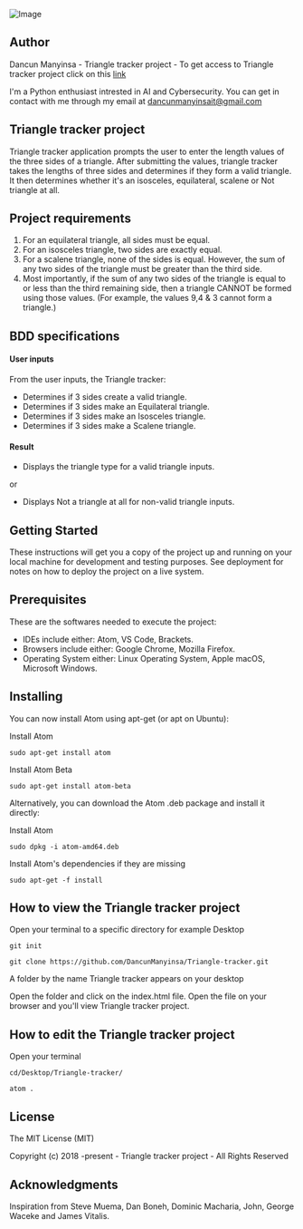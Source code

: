 ![Image](https://github.com/DancunManyinsa/Triangle-tracker/blob/gh-pages/images/Screenshot.png)

## Author
Dancun Manyinsa - Triangle tracker project - To get access to Triangle tracker project click on this [link](https://dancunmanyinsa.github.io/Triangle-tracker/)

I'm a Python enthusiast intrested in AI and Cybersecurity. You can get in contact with me through my email at dancunmanyinsait@gmail.com

## Triangle tracker project
Triangle tracker application prompts the user to enter the length values of the three sides of a triangle.
After submitting the values, triangle tracker takes the lengths of three sides and determines if they form a valid triangle. It then determines whether it's an isosceles, equilateral, scalene or Not triangle at all.

##  Project requirements
1. For an equilateral triangle, all sides must be equal.
2. For an isosceles triangle, two sides are exactly equal.
3. For a scalene triangle, none of the sides is equal. However, the sum of any two sides of the triangle must be greater than the third side.
4. Most importantly, if the sum of any two sides of the triangle is equal to or less than the third remaining side, then a triangle CANNOT be formed using those values. (For example, the values 9,4 & 3 cannot form a triangle.)

## BDD specifications
#### User inputs
From the user inputs, the Triangle tracker:
* Determines if 3 sides create a valid triangle.
* Determines if 3 sides make an Equilateral triangle.
* Determines if 3 sides make an Isosceles triangle. 
* Determines if 3 sides make a Scalene triangle. 
#### Result
* Displays the triangle type for a valid triangle inputs.

or

* Displays Not a triangle at all for non-valid triangle inputs.

## Getting Started

These instructions will get you a copy of the project up and running on your local machine for development and testing purposes. See deployment for notes on how to deploy the project on a live system.

## Prerequisites

These are the softwares needed to execute the project: 

* IDEs include either: Atom, VS Code, Brackets.
* Browsers include either: Google Chrome, Mozilla Firefox.
* Operating System either: Linux Operating System, Apple macOS, Microsoft Windows.

## Installing

You can now install Atom using apt-get (or apt on Ubuntu):

Install Atom

```sudo apt-get install atom```

Install Atom Beta

```sudo apt-get install atom-beta```

Alternatively, you can download the Atom .deb package and install it directly:

Install Atom

```sudo dpkg -i atom-amd64.deb```

Install Atom's dependencies if they are missing

```sudo apt-get -f install```

## How to view the Triangle tracker project

Open your terminal to a specific directory for example Desktop

```git init```

```git clone https://github.com/DancunManyinsa/Triangle-tracker.git```

A folder by the name Triangle tracker appears on your desktop

Open the folder and click on the index.html file. Open the file on your browser and you'll view Triangle tracker project.

## How to edit the Triangle tracker project

Open your terminal

```cd/Desktop/Triangle-tracker/```

```atom .```

## License

The MIT License (MIT)

Copyright (c) 2018 -present - Triangle tracker project - All Rights Reserved

## Acknowledgments

Inspiration from Steve Muema, Dan Boneh, Dominic Macharia, John, George Waceke and James Vitalis.
